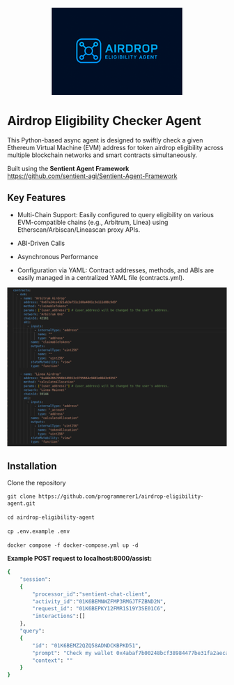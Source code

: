 <p align="center">
    <img src="https://github.com/programmerer1/airdrop-eligibility-agent/blob/main/logo.png" width="300" alt="logo">
</p>

# Airdrop Eligibility Checker Agent
This Python-based async agent is designed to swiftly check a given Ethereum Virtual Machine (EVM) address for token airdrop eligibility across multiple blockchain networks and smart contracts simultaneously.

Built using the **Sentient Agent Framework**  
https://github.com/sentient-agi/Sentient-Agent-Framework

## Key Features
- Multi-Chain Support: Easily configured to query eligibility on various EVM-compatible chains (e.g., Arbitrum, Linea) using Etherscan/Arbiscan/Lineascan proxy APIs.

- ABI-Driven Calls

- Asynchronous Performance

- Configuration via YAML: Contract addresses, methods, and ABIs are easily managed in a centralized YAML file (contracts.yml).

<p align="center">
    <img src="https://github.com/programmerer1/airdrop-eligibility-agent/blob/main/yaml.png" alt="yaml">
</p>

## Installation
Clone the repository
```
git clone https://github.com/programmerer1/airdrop-eligibility-agent.git

cd airdrop-eligibility-agent

cp .env.example .env

docker compose -f docker-compose.yml up -d
```

**Example POST request to localhost:8000/assist:**
```bash
{
    "session": 
    {
        "processor_id":"sentient-chat-client",
        "activity_id":"01K6BEMNWZFMP3RMGJTFZBND2N",
        "request_id": "01K6BEPKY12FMR1S19Y3SE01C6",
        "interactions":[]
    }, 
    "query": 
    {
        "id": "01K6BEMZ2QZQ58ADNDCKBPKD51", 
        "prompt": "Check my wallet 0x4abaf7b00248bcf38984477be31fa2aeca6ba1a8",
        "context": ""
    }
}
```